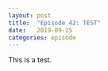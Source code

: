 ```yaml
---
layout: post
title:  "Episode 42: TEST"
date:   2019-09-25
categories: episode
---
```


This is a test.